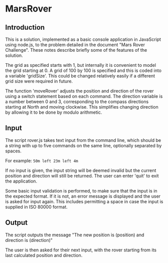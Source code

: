 # MarsRover

## Introduction
This is a solution, implemented as a basic console application in JavaScript using node.js, to the problem detailed in the document "Mars Rover Challenge". These notes describe briefly some of the features of the solution.

The grid as specified starts with 1, but internally it is convenient to model the grid starting at 0. A grid of 100 by 100 is specified and this is coded into a variable 'gridSize'. This could be changed relatively easily if a different grid size were required in future.

The function 'moveRover' adjusts the position and direction of the rover using a switch statement based on each command. The direction variable is a number between 0 and 3, corresponding to the compass directions starting at North and moving clockwise. This simplifies changing direction by allowing it to be done by modulo arithmetic.

## Input
The script rover.js takes text input from the command line, which should be a string with up to five commands on the same line, optionally separated by spaces.

For example: `50m left 23m left 4m`

If no input is given, the input string will be deemed invalid but the current position and direction will still be returned. The user can enter 'quit' to exit the application.

Some basic input validation is performed, to make sure that the input is in the expected format. If it is not, an error message is displayed and the user is asked for input again. This includes permitting a space in case the input is supplied in ISO 80000 format.

## Output
The script outputs the message "The new position is (position) and direction is (direction)"
  
The user is then asked for their next input, with the rover starting from its last calculated position and direction.
